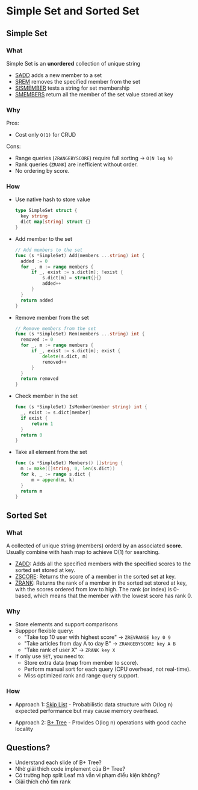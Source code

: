 # Simple Set and Sorted Set

## Simple Set

### What

Simple Set is an **unordered** collection of unique string

- [SADD](https://redis.io/docs/latest/commands/sadd/) adds a new member to a set
- [SREM](https://redis.io/docs/latest/commands/srem/) removes the specified member from the set
- [SISMEMBER](https://redis.io/docs/latest/commands/sismember/) tests a string for set membership
- [SMEMBERS](https://redis.io/docs/latest/commands/smembers/) return all the member of the set value stored at key

### Why

Pros:

- Cost only `O(1)` for CRUD

Cons:

- Range queries (`ZRANGEBYSCORE`) require full sorting → `O(N log N)`
- Rank queries (`ZRANK`) are inefficient without order.
- No ordering by score.

### How

- Use native hash to store value

  ```go
  type SimpleSet struct {
    key string
    dict map[string] struct {}
  }
  ```

- Add member to the set

  ```go
  // Add members to the set
  func (s *SimpleSet) Add(members ...string) int {
  	added := 0
  	for _, m := range members {
  		if _, exist := s.dict[m]; !exist {
  			s.dict[m] = struct{}{}
  			added++
  		}
  	}
  	return added
  }
  ```

- Remove member from the set

  ```go
  // Remove members from the set
  func (s *SimpleSet) Rem(members ...string) int {
  	removed := 0
  	for _, m := range members {
  		if _, exist := s.dict[m]; exist {
  			delete(s.dict, m)
  			removed++
  		}
  	}
  	return removed
  }
  ```

- Check member in the set

  ```go
  func (s *SimpleSet) IsMember(member string) int {
  	_, exist := s.dict[member]
  	if exist {
  		return 1
  	}
  	return 0
  }
  ```

- Take all element from the set
  ```go
  func (s *SimpleSet) Members() []string {
  	m := make([]string, 0, len(s.dict))
  	for k, _ := range s.dict {
  		m = append(m, k)
  	}
  	return m
  }
  ```

## Sorted Set

### What

A collected of unique string (members) orderd by an associated **score**. Usually combine with hash map to achieve O(1) for searching.

- [ZADD](https://redis.io/docs/latest/commands/zadd/): Adds all the specified members with the specified scores to the sorted set stored at key.
- [ZSCORE](https://redis.io/docs/latest/commands/zscore/): Returns the score of a member in the sorted set at key.
- [ZRANK](https://redis.io/docs/latest/commands/zrank/): Returns the rank of a member in the sorted set stored at key, with the scores ordered from low to high. The rank (or index) is 0-based, which means that the member with the lowest score has rank 0.

### Why

- Store elements and support comparisons
- Supppor flexible query:
  - "Take top 10 user with highest score" -> `ZREVRANGE key 0 9`
  - "Take articles from day A to day B" -> `ZRANGEBYSCORE key A B`
  - "Take rank of user X" -> `ZRANK key X`
- If only use `SET`, you need to:
  - Store extra data (map from member to score).
  - Perform manual sort for each query (CPU overhead, not real-time).
  - Miss optimized rank and range query support.

### How

- Approach 1: [Skip List](5.%20Skip%20List.md) - Probabilistic data structure with O(log n) expected performance but may cause memory overhead.

- Approach 2: [B+ Tree](5.%20B+Tree.md) - Provides O(log n) operations with good cache locality

## Questions?

- Understand each slide of B+ Tree?
- Nhờ giải thích code implement của B+ Tree?
- Có trường hợp split Leaf mà vẫn vi phạm điều kiện không?
- Giải thích chỗ tìm rank
